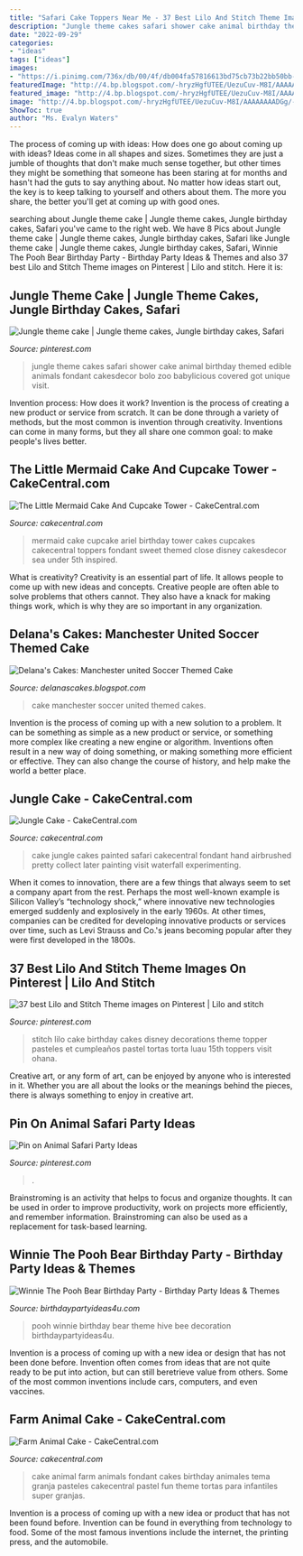 ```yaml
---
title: "Safari Cake Toppers Near Me - 37 Best Lilo And Stitch Theme Images On Pinterest"
description: "Jungle theme cakes safari shower cake animal birthday themed edible animals fondant cakesdecor bolo zoo babylicious covered got unique visit"
date: "2022-09-29"
categories:
- "ideas"
tags: ["ideas"]
images:
- "https://i.pinimg.com/736x/db/00/4f/db004fa57816613bd75cb73b22bb50bb--lilo-and-stitch-birthday-party-cake-lilo-and-stitch-cake.jpg"
featuredImage: "http://4.bp.blogspot.com/-hryzHgfUTEE/UezuCuv-M8I/AAAAAAAADGg/-AzdUPS-c8A/s1600/Manchester-United-Cake4.jpg"
featured_image: "http://4.bp.blogspot.com/-hryzHgfUTEE/UezuCuv-M8I/AAAAAAAADGg/-AzdUPS-c8A/s1600/Manchester-United-Cake4.jpg"
image: "http://4.bp.blogspot.com/-hryzHgfUTEE/UezuCuv-M8I/AAAAAAAADGg/-AzdUPS-c8A/s1600/Manchester-United-Cake4.jpg"
ShowToc: true
author: "Ms. Evalyn Waters"
---
```



The process of coming up with ideas: How does one go about coming up with ideas?
Ideas come in all shapes and sizes. Sometimes they are just a jumble of thoughts that don't make much sense together, but other times they might be something that someone has been staring at for months and hasn't had the guts to say anything about. 
No matter how ideas start out, the key is to keep talking to yourself and others about them. The more you share, the better you'll get at coming up with good ones.

	

		
searching about Jungle theme cake | Jungle theme cakes, Jungle birthday cakes, Safari you've came to the right web. We have 8 Pics about Jungle theme cake | Jungle theme cakes, Jungle birthday cakes, Safari like Jungle theme cake | Jungle theme cakes, Jungle birthday cakes, Safari, Winnie The Pooh Bear Birthday Party - Birthday Party Ideas &amp; Themes and also 37 best Lilo and Stitch Theme images on Pinterest | Lilo and stitch. Here it is:
		
    
## Jungle Theme Cake | Jungle Theme Cakes, Jungle Birthday Cakes, Safari

<img loading=lazy src="https://i.pinimg.com/736x/f2/98/65/f29865dfad72411435b4bcf7b1ea6ef9--jungle-theme-cakes-safari-cakes.jpg" onerror="this.onerror=null;this.src='https://tse2.mm.bing.net/th?id=OIP.RefU_pMEkVBPQphD8ozuPAHaJQ&amp;pid=15.1';" alt="Jungle theme cake | Jungle theme cakes, Jungle birthday cakes, Safari">

_Source: pinterest.com_

>jungle theme cakes safari shower cake animal birthday themed edible animals fondant cakesdecor bolo zoo babylicious covered got unique visit. 

	

Invention process: How does it work?
Invention is the process of creating a new product or service from scratch. It can be done through a variety of methods, but the most common is invention through creativity. Inventions can come in many forms, but they all share one common goal: to make people's lives better.

    
## The Little Mermaid Cake And Cupcake Tower - CakeCentral.com

<img loading=lazy src="https://cdn001.cakecentral.com/gallery/2015/03/100x100_801812H3qG_the-little-mermaid-cake-and-cupcake-tower.jpg" onerror="this.onerror=null;this.src='https://tse1.mm.bing.net/th?id=OIP.J2fGFpcWaIdy915QUXmZ0QHaJI&amp;pid=15.1';" alt="The Little Mermaid Cake And Cupcake Tower - CakeCentral.com">

_Source: cakecentral.com_

>mermaid cake cupcake ariel birthday tower cakes cupcakes cakecentral toppers fondant sweet themed close disney cakesdecor sea under 5th inspired. 

	

What is creativity?
Creativity is an essential part of life. It allows people to come up with new ideas and concepts. Creative people are often able to solve problems that others cannot. They also have a knack for making things work, which is why they are so important in any organization.

    
## Delana&#039;s Cakes: Manchester United Soccer Themed Cake

<img loading=lazy src="http://4.bp.blogspot.com/-hryzHgfUTEE/UezuCuv-M8I/AAAAAAAADGg/-AzdUPS-c8A/s1600/Manchester-United-Cake4.jpg" onerror="this.onerror=null;this.src='https://tse1.mm.bing.net/th?id=OIP.1B0v0ESKrkSP6UOdbvqbmQHaGb&amp;pid=15.1';" alt="Delana&#039;s Cakes: Manchester united Soccer Themed Cake">

_Source: delanascakes.blogspot.com_

>cake manchester soccer united themed cakes. 

	

Invention is the process of coming up with a new solution to a problem. It can be something as simple as a new product or service, or something more complex like creating a new engine or algorithm. Inventions often result in a new way of doing something, or making something more efficient or effective. They can also change the course of history, and help make the world a better place.

    
## Jungle Cake - CakeCentral.com

<img loading=lazy src="https://cdn001.cakecentral.com/gallery/2015/03/900_863930Piwc_jungle-cake.jpg" onerror="this.onerror=null;this.src='https://tse2.mm.bing.net/th?id=OIP.X7KBtZiN9_ySwiZdAKmoyQHaLL&amp;pid=15.1';" alt="Jungle Cake - CakeCentral.com">

_Source: cakecentral.com_

>cake jungle cakes painted safari cakecentral fondant hand airbrushed pretty collect later painting visit waterfall experimenting. 

	

When it comes to innovation, there are a few things that always seem to set a company apart from the rest. Perhaps the most well-known example is Silicon Valley’s “technology shock,” where innovative new technologies emerged suddenly and explosively in the early 1960s. At other times, companies can be credited for developing innovative products or services over time, such as Levi Strauss and Co.'s jeans becoming popular after they were first developed in the 1800s.

    
## 37 Best Lilo And Stitch Theme Images On Pinterest | Lilo And Stitch

<img loading=lazy src="https://i.pinimg.com/736x/db/00/4f/db004fa57816613bd75cb73b22bb50bb--lilo-and-stitch-birthday-party-cake-lilo-and-stitch-cake.jpg" onerror="this.onerror=null;this.src='https://tse4.mm.bing.net/th?id=OIP.srHwQZRVNy0QAHCPGwpfiwHaJ4&amp;pid=15.1';" alt="37 best Lilo and Stitch Theme images on Pinterest | Lilo and stitch">

_Source: pinterest.com_

>stitch lilo cake birthday cakes disney decorations theme topper pasteles et cumpleaños pastel tortas torta luau 15th toppers visit ohana. 

	

Creative art, or any form of art, can be enjoyed by anyone who is interested in it. Whether you are all about the looks or the meanings behind the pieces, there is always something to enjoy in creative art.

    
## Pin On Animal Safari Party Ideas

<img loading=lazy src="https://i.pinimg.com/originals/e1/9b/74/e19b74fb1b0f1cb890a657ac14560269.jpg" onerror="this.onerror=null;this.src='https://tse3.mm.bing.net/th?id=OIP.kzXaqb7nySMr0GjTuxehdwHaJC&amp;pid=15.1';" alt="Pin on Animal Safari Party Ideas">

_Source: pinterest.com_

>. 

	

Brainstroming is an activity that helps to focus and organize thoughts. It can be used in order to improve productivity, work on projects more efficiently, and remember information. Brainstroming can also be used as a replacement for task-based learning.

    
## Winnie The Pooh Bear Birthday Party - Birthday Party Ideas &amp; Themes

<img loading=lazy src="http://i2.wp.com/www.birthdaypartyideas4u.com/wp-content/uploads/2017/09/Winnie-The-Pooh-Bear-Birthday-Party-Bee-Hive-600x899.png?resize=570%2C854" onerror="this.onerror=null;this.src='https://tse4.mm.bing.net/th?id=OIP.AgKLFE7v7_xBDoazS8e25wHaLG&amp;pid=15.1';" alt="Winnie The Pooh Bear Birthday Party - Birthday Party Ideas &amp; Themes">

_Source: birthdaypartyideas4u.com_

>pooh winnie birthday bear theme hive bee decoration birthdaypartyideas4u. 

	

Invention is a process of coming up with a new idea or design that has not been done before. Invention often comes from ideas that are not quite ready to be put into action, but can still beretrieve value from others. Some of the most common inventions include cars, computers, and even vaccines.

    
## Farm Animal Cake - CakeCentral.com

<img loading=lazy src="https://cdn001.cakecentral.com/gallery/2015/03/900_747642KLhM_farm-animal-cake.jpg" onerror="this.onerror=null;this.src='https://tse1.mm.bing.net/th?id=OIP.wN-Hh_ZFetiuFvoEbu_FLQHaHN&amp;pid=15.1';" alt="Farm Animal Cake - CakeCentral.com">

_Source: cakecentral.com_

>cake animal farm animals fondant cakes birthday animales tema granja pasteles cakecentral pastel fun theme tortas para infantiles super granjas. 

	

Invention is a process of coming up with a new idea or product that has not been found before. Invention can be found in everything from technology to food. Some of the most famous inventions include the internet, the printing press, and the automobile.

